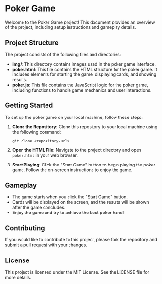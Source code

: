 # Poker Game

Welcome to the Poker Game project! This document provides an overview of the project, including setup instructions and gameplay details.

## Project Structure

The project consists of the following files and directories:

- **img/**: This directory contains images used in the poker game interface.
- **poker.html**: This file contains the HTML structure for the poker game. It includes elements for starting the game, displaying cards, and showing results.
- **poker.js**: This file contains the JavaScript logic for the poker game, including functions to handle game mechanics and user interactions.

## Getting Started

To set up the poker game on your local machine, follow these steps:

1. **Clone the Repository**: 
   Clone this repository to your local machine using the following command:
   ```
   git clone <repository-url>
   ```

2. **Open the HTML File**: 
   Navigate to the project directory and open `poker.html` in your web browser.

3. **Start Playing**: 
   Click the "Start Game" button to begin playing the poker game. Follow the on-screen instructions to enjoy the game.

## Gameplay

- The game starts when you click the "Start Game" button.
- Cards will be displayed on the screen, and the results will be shown after the game concludes.
- Enjoy the game and try to achieve the best poker hand!

## Contributing

If you would like to contribute to this project, please fork the repository and submit a pull request with your changes.

## License

This project is licensed under the MIT License. See the LICENSE file for more details.